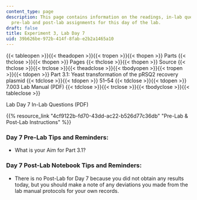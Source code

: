```yaml
---
content_type: page
description: This page contains information on the readings, in-lab questions, and
  pre-lab and post-lab assignments for this day of the lab.
draft: false
title: Experiment 3, Lab Day 7
uid: 39b626be-972b-414f-8fab-e2b2a1465a10
---
```

{{< tableopen >}}{{< theadopen >}}{{< tropen >}}{{< thopen >}}
Parts
{{< thclose >}}{{< thopen >}}
Pages
{{< thclose >}}{{< thopen >}}
Source
{{< thclose >}}{{< trclose >}}{{< theadclose >}}{{< tbodyopen >}}{{< tropen >}}{{< tdopen >}}
Part 3.1: Yeast transformation of the pRSQ2 recovery plasmid
{{< tdclose >}}{{< tdopen >}}
51–54
{{< tdclose >}}{{< tdopen >}}
7.003 Lab Manual (PDF)
{{< tdclose >}}{{< trclose >}}{{< tbodyclose >}}{{< tableclose >}}

Lab Day 7 In-Lab Questions (PDF)

{{% resource_link "4cf9122b-fd70-43dd-ac22-b526d77c36db" "Pre-Lab & Post-Lab Instructions" %}}

### Day 7 Pre-Lab Tips and Reminders:

- What is your Aim for Part 3.1?

### Day 7 Post-Lab Notebook Tips and Reminders:

- There is no Post-Lab for Day 7 because you did not obtain any results today, but you should make a note of any deviations you made from the lab manual protocols for your own records.
